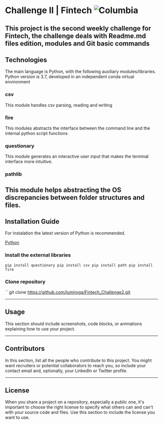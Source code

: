 # Challenge II | Fintech ![Columbia](https://instructure-uploads-pdx.s3.us-west-2.amazonaws.com/account_150420000000000001/attachments/590996/columbia.png)

This project is the second weekly challenge for Fintech, the challenge deals with Readme.md files edition, modules and Git basic commands
---

## Technologies

The main language is Python, with the following auxiliary modules/libraries.
Python version is 3.7, developed in an independent conda virtual environment

### csv
This module handles csv parsing, reading and writing

### fire
This modules abstracts the interface between the command line and the internal python script functions

### questionary
This module generates an interactive user input that makes the terminal interface more intuitive.

### pathlib
This module helps abstracting the OS discrepancies between folder structures and files.
---

## Installation Guide

For instalation the latest version of Python is recommended.

[Python](https://www.python.org)

### Install the external libraries

``
pip install questionary
pip install csv
pip install path
pip install fire
``


### Clone repository
`` git clone https://github.com/lumiroga/Fintech_Challenge2.git



---

## Usage

This section should include screenshots, code blocks, or animations explaining how to use your project.

---

## Contributors

In this section, list all the people who contribute to this project. You might want recruiters or potential collaborators to reach you, so include your contact email and, optionally, your LinkedIn or Twitter profile.

---

## License

When you share a project on a repository, especially a public one, it's important to choose the right license to specify what others can and can't with your source code and files. Use this section to include the license you want to use.

